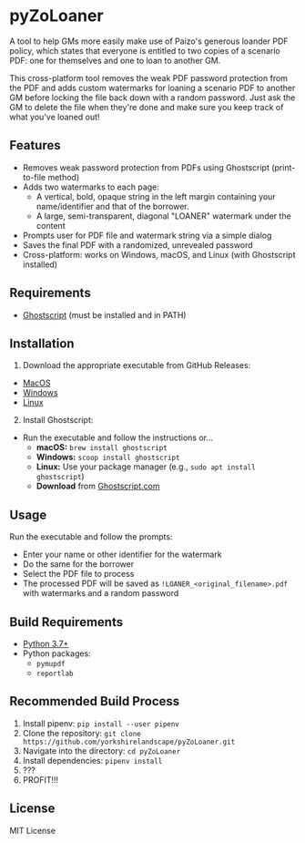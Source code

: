 # pyZoLoaner

A tool to help GMs more easily make use of Paizo's generous loander PDF policy, which states that everyone is entitled to two copies of a scenario PDF: one for themselves and one to loan to another GM.

This cross-platform tool removes the weak PDF password protection from the PDF and adds custom watermarks for loaning a scenario PDF to another GM before locking the file back down with a random password. Just ask the GM to delete the file when they're done and make sure you keep track of what you've loaned out!

## Features
- Removes weak password protection from PDFs using Ghostscript (print-to-file method)
- Adds two watermarks to each page:
  - A vertical, bold, opaque string in the left margin containing your name/identifier and that of the borrower.
  - A large, semi-transparent, diagonal "LOANER" watermark under the content
- Prompts user for PDF file and watermark string via a simple dialog
- Saves the final PDF with a randomized, unrevealed password
- Cross-platform: works on Windows, macOS, and Linux (with Ghostscript installed)

## Requirements
- [Ghostscript](https://www.ghostscript.com/) (must be installed and in PATH)

## Installation
1. Download the appropriate executable from GitHub Releases: 
  - [MacOS](https://github.com/yorkshirelandscape/pyZoLoaner/releases/latest/pyZoLoaner.dmg)
  - [Windows](https://github.com/yorkshirelandscape/pyZoLoaner/releases/latest/pyZoLoaner.exe)
  - [Linux](https://github.com/yorkshirelandscape/pyZoLoaner/releases/latest/pyZoLoaner)
2. Install Ghostscript:
  - Run the executable and follow the instructions or...
    - **macOS:** `brew install ghostscript`
    - **Windows:** `scoop install ghostscript`
    - **Linux:** Use your package manager (e.g., `sudo apt install ghostscript`)
    - **Download** from [Ghostscript.com](https://www.ghostscript.com/)

## Usage
Run the executable and follow the prompts:
- Enter your name or other identifier for the watermark
- Do the same for the borrower
- Select the PDF file to process
- The processed PDF will be saved as `!LOANER_<original_filename>.pdf` with watermarks and a random password

## Build Requirements
- [Python 3.7+](https://www.python.org/downloads/)
- Python packages:
  - `pymupdf`
  - `reportlab`

## Recommended Build Process
1. Install pipenv: `pip install --user pipenv`
2. Clone the repository: `git clone https://github.com/yorkshirelandscape/pyZoLoaner.git`
3. Navigate into the directory: `cd pyZoLoaner`
4. Install dependencies: `pipenv install`
5. ???
6. PROFIT!!!

## License
MIT License
